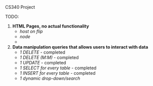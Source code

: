CS340 Project

TODO:
1. **HTML Pages, no actual functionality**
    - *host on flip*
    - *node*
    - 
2. **Data manipulation queries that allows users to interact with data**
    - *1 DELETE* - completed
    - *1 DELETE (M:M)* - completed
    - *1 UPDATE* - completed
    - *1 SELECT for every table* - completed
    - *1 INSERT for every table* - completed
    - *1 dynamic drop-down/search*
